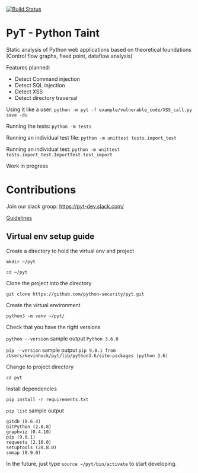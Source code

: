 [![Build Status](https://travis-ci.org/python-security/pyt.svg?branch=master)](https://travis-ci.org/python-security/pyt)

# PyT - Python Taint

Static analysis of Python web applications based on theoretical foundations (Control flow graphs, fixed point, dataflow analysis)

Features planned:
- Detect Command injection
- Detect SQL injection
- Detect XSS
- Detect directory traversal

Using it like a user:
`python -m pyt -f example/vulnerable_code/XSS_call.py save -du`

Running the tests: `python -m tests`

Running an individual test file: `python -m unittest tests.import_test`

Running an individual test: `python -m unittest tests.import_test.ImportTest.test_import`

Work in progress

# Contributions
Join our slack group: https://pyt-dev.slack.com/

[Guidelines](https://github.com/python-security/pyt/blob/master/CONTRIBUTIONS.md)

## Virtual env setup guide

Create a directory to hold the virtual env and project

`mkdir ~/pyt`

`cd ~/pyt`

Clone the project into the directory

`git clone https://github.com/python-security/pyt.git`

Create the virtual environment

`python3 -m venv ~/pyt/`

Check that you have the right versions

`python --version` sample output `Python 3.6.0`

`pip --version` sample output `pip 9.0.1 from /Users/kevinhock/pyt/lib/python3.6/site-packages (python 3.6)`

Change to project directory

`cd pyt`

Install dependencies

`pip install -r requirements.txt`

`pip list` sample output

```
gitdb (0.6.4)
GitPython (2.0.8)
graphviz (0.4.10)
pip (9.0.1)
requests (2.10.0)
setuptools (28.8.0)
smmap (0.9.0)
```

In the future, just type `source ~/pyt/bin/activate` to start developing.
